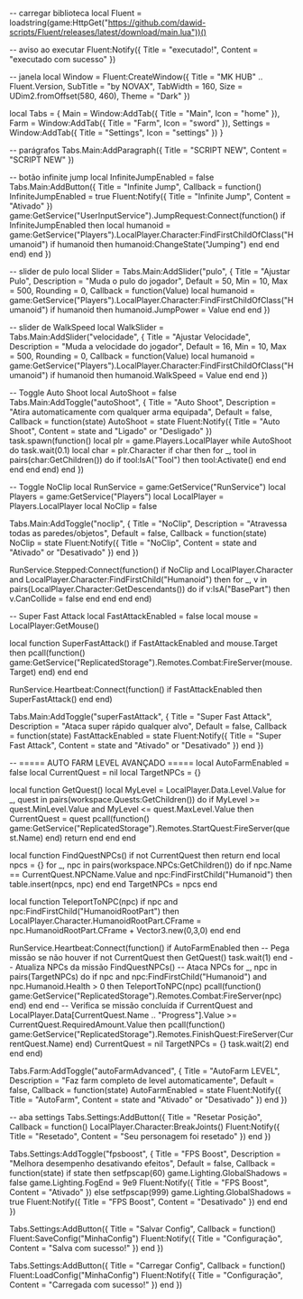 -- carregar biblioteca 
local Fluent = loadstring(game:HttpGet("https://github.com/dawid-scripts/Fluent/releases/latest/download/main.lua"))()

-- aviso ao executar
Fluent:Notify({ Title = "executado!", Content = "executado com sucesso" })

-- janela
local Window = Fluent:CreateWindow({
    Title = "MK HUB" .. Fluent.Version,
    SubTitle = "by NOVAX",
    TabWidth = 160,
    Size = UDim2.fromOffset(580, 460),
    Theme = "Dark"
})

local Tabs = {
    Main = Window:AddTab({ Title = "Main", Icon = "home" }),
    Farm = Window:AddTab({ Title = "Farm", Icon = "sword" }),
    Settings = Window:AddTab({ Title = "Settings", Icon = "settings" })
}

-- parágrafos 
Tabs.Main:AddParagraph({ Title = "SCRIPT NEW", Content = "SCRIPT NEW" })

-- botão infinite jump
local InfiniteJumpEnabled = false
Tabs.Main:AddButton({ Title = "Infinite Jump", Callback = function()
    InfiniteJumpEnabled = true
    Fluent:Notify({ Title = "Infinite Jump", Content = "Ativado" })
    game:GetService("UserInputService").JumpRequest:Connect(function()
        if InfiniteJumpEnabled then
            local humanoid = game:GetService("Players").LocalPlayer.Character:FindFirstChildOfClass("Humanoid")
            if humanoid then
                humanoid:ChangeState("Jumping")
            end
        end
    end)
end })

-- slider de pulo
local Slider = Tabs.Main:AddSlider("pulo", {
    Title = "Ajustar Pulo",
    Description = "Muda o pulo do jogador",
    Default = 50,
    Min = 10,
    Max = 500,
    Rounding = 0,
    Callback = function(Value)
        local humanoid = game:GetService("Players").LocalPlayer.Character:FindFirstChildOfClass("Humanoid")
        if humanoid then
            humanoid.JumpPower = Value
        end
    end
})

-- slider de WalkSpeed
local WalkSlider = Tabs.Main:AddSlider("velocidade", {
    Title = "Ajustar Velocidade",
    Description = "Muda a velocidade do jogador",
    Default = 16,
    Min = 10,
    Max = 500,
    Rounding = 0,
    Callback = function(Value)
        local humanoid = game:GetService("Players").LocalPlayer.Character:FindFirstChildOfClass("Humanoid")
        if humanoid then
            humanoid.WalkSpeed = Value
        end
    end
})

-- Toggle Auto Shoot
local AutoShoot = false
Tabs.Main:AddToggle("autoShoot", {
    Title = "Auto Shoot",
    Description = "Atira automaticamente com qualquer arma equipada",
    Default = false,
    Callback = function(state)
        AutoShoot = state
        Fluent:Notify({ Title = "Auto Shoot", Content = state and "Ligado" or "Desligado" })
        task.spawn(function()
            local plr = game.Players.LocalPlayer
            while AutoShoot do
                task.wait(0.1)
                local char = plr.Character
                if char then
                    for _, tool in pairs(char:GetChildren()) do
                        if tool:IsA("Tool") then
                            tool:Activate()
                        end
                    end
                end
            end
        end)
    end
})

-- Toggle NoClip
local RunService = game:GetService("RunService")
local Players = game:GetService("Players")
local LocalPlayer = Players.LocalPlayer
local NoClip = false

Tabs.Main:AddToggle("noclip", {
    Title = "NoClip",
    Description = "Atravessa todas as paredes/objetos",
    Default = false,
    Callback = function(state)
        NoClip = state
        Fluent:Notify({ Title = "NoClip", Content = state and "Ativado" or "Desativado" })
    end
})

RunService.Stepped:Connect(function()
    if NoClip and LocalPlayer.Character and LocalPlayer.Character:FindFirstChild("Humanoid") then
        for _, v in pairs(LocalPlayer.Character:GetDescendants()) do
            if v:IsA("BasePart") then
                v.CanCollide = false
            end
        end
    end
end)

-- Super Fast Attack
local FastAttackEnabled = false
local mouse = LocalPlayer:GetMouse()

local function SuperFastAttack()
    if FastAttackEnabled and mouse.Target then
        pcall(function()
            game:GetService("ReplicatedStorage").Remotes.Combat:FireServer(mouse.Target)
        end)
    end
end

RunService.Heartbeat:Connect(function()
    if FastAttackEnabled then
        SuperFastAttack()
    end
end)

Tabs.Main:AddToggle("superFastAttack", {
    Title = "Super Fast Attack",
    Description = "Ataca super rápido qualquer alvo",
    Default = false,
    Callback = function(state)
        FastAttackEnabled = state
        Fluent:Notify({ Title = "Super Fast Attack", Content = state and "Ativado" or "Desativado" })
    end
})

-- ===== AUTO FARM LEVEL AVANÇADO =====
local AutoFarmEnabled = false
local CurrentQuest = nil
local TargetNPCs = {}

local function GetQuest()
    local MyLevel = LocalPlayer.Data.Level.Value
    for _, quest in pairs(workspace.Quests:GetChildren()) do
        if MyLevel >= quest.MinLevel.Value and MyLevel <= quest.MaxLevel.Value then
            CurrentQuest = quest
            pcall(function()
                game:GetService("ReplicatedStorage").Remotes.StartQuest:FireServer(quest.Name)
            end)
            return
        end
    end
end

local function FindQuestNPCs()
    if not CurrentQuest then return end
    local npcs = {}
    for _, npc in pairs(workspace.NPCs:GetChildren()) do
        if npc.Name == CurrentQuest.NPCName.Value and npc:FindFirstChild("Humanoid") then
            table.insert(npcs, npc)
        end
    end
    TargetNPCs = npcs
end

local function TeleportToNPC(npc)
    if npc and npc:FindFirstChild("HumanoidRootPart") then
        LocalPlayer.Character.HumanoidRootPart.CFrame = npc.HumanoidRootPart.CFrame + Vector3.new(0,3,0)
    end
end

RunService.Heartbeat:Connect(function()
    if AutoFarmEnabled then
        -- Pega missão se não houver
        if not CurrentQuest then
            GetQuest()
            task.wait(1)
        end
        -- Atualiza NPCs da missão
        FindQuestNPCs()
        -- Ataca NPCs
        for _, npc in pairs(TargetNPCs) do
            if npc and npc:FindFirstChild("Humanoid") and npc.Humanoid.Health > 0 then
                TeleportToNPC(npc)
                pcall(function()
                    game:GetService("ReplicatedStorage").Remotes.Combat:FireServer(npc)
                end)
            end
        end
        -- Verifica se missão concluída
        if CurrentQuest and LocalPlayer.Data[CurrentQuest.Name .. "Progress"].Value >= CurrentQuest.RequiredAmount.Value then
            pcall(function()
                game:GetService("ReplicatedStorage").Remotes.FinishQuest:FireServer(CurrentQuest.Name)
            end)
            CurrentQuest = nil
            TargetNPCs = {}
            task.wait(2)
        end
    end
end)

Tabs.Farm:AddToggle("autoFarmAdvanced", {
    Title = "AutoFarm LEVEL",
    Description = "Faz farm completo de level automaticamente",
    Default = false,
    Callback = function(state)
        AutoFarmEnabled = state
        Fluent:Notify({ Title = "AutoFarm", Content = state and "Ativado" or "Desativado" })
    end
})

-- aba settings
Tabs.Settings:AddButton({ Title = "Resetar Posição", Callback = function()
    LocalPlayer.Character:BreakJoints()
    Fluent:Notify({ Title = "Resetado", Content = "Seu personagem foi resetado" })
end })

Tabs.Settings:AddToggle("fpsboost", {
    Title = "FPS Boost",
    Description = "Melhora desempenho desativando efeitos",
    Default = false,
    Callback = function(state)
        if state then
            setfpscap(60)
            game.Lighting.GlobalShadows = false
            game.Lighting.FogEnd = 9e9
            Fluent:Notify({ Title = "FPS Boost", Content = "Ativado" })
        else
            setfpscap(999)
            game.Lighting.GlobalShadows = true
            Fluent:Notify({ Title = "FPS Boost", Content = "Desativado" })
        end
    end
})

Tabs.Settings:AddButton({ Title = "Salvar Config", Callback = function()
    Fluent:SaveConfig("MinhaConfig")
    Fluent:Notify({ Title = "Configuração", Content = "Salva com sucesso!" })
end })

Tabs.Settings:AddButton({ Title = "Carregar Config", Callback = function()
    Fluent:LoadConfig("MinhaConfig")
    Fluent:Notify({ Title = "Configuração", Content = "Carregada com sucesso!" })
end })

